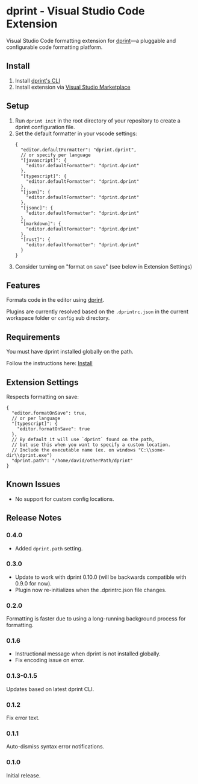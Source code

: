 # dprint - Visual Studio Code Extension

Visual Studio Code formatting extension for [dprint](https://dprint.dev/)—a pluggable and configurable code formatting platform.

## Install

1. Install [dprint's CLI](https://dprint.dev/install/)
2. Install extension via [Visual Studio Marketplace](https://marketplace.visualstudio.com/items?itemName=dprint.dprint)

## Setup

1. Run `dprint init` in the root directory of your repository to create a dprint configuration file.
2. Set the default formatter in your vscode settings:
   ```jsonc
   {
     "editor.defaultFormatter": "dprint.dprint",
     // or specify per language
     "[javascript]": {
       "editor.defaultFormatter": "dprint.dprint"
     },
     "[typescript]": {
       "editor.defaultFormatter": "dprint.dprint"
     },
     "[json]": {
       "editor.defaultFormatter": "dprint.dprint"
     },
     "[jsonc]": {
       "editor.defaultFormatter": "dprint.dprint"
     },
     "[markdown]": {
       "editor.defaultFormatter": "dprint.dprint"
     },
     "[rust]": {
       "editor.defaultFormatter": "dprint.dprint"
     }
   }
   ```
3. Consider turning on "format on save" (see below in Extension Settings)

## Features

Formats code in the editor using [dprint](https://dprint.dev/).

Plugins are currently resolved based on the `.dprintrc.json` in the current workspace folder or `config` sub directory.

## Requirements

You must have dprint installed globally on the path.

Follow the instructions here: [Install](https://dprint.dev/install/)

## Extension Settings

Respects formatting on save:

```jsonc
{
  "editor.formatOnSave": true,
  // or per language
  "[typescript]": {
    "editor.formatOnSave": true
  },
  // By default it will use `dprint` found on the path,
  // but use this when you want to specify a custom location.
  // Include the executable name (ex. on windows "C:\\some-dir\\dprint.exe")
  "dprint.path": "/home/david/otherPath/dprint"
}
```

## Known Issues

- No support for custom config locations.

## Release Notes

### 0.4.0

- Added `dprint.path` setting.

### 0.3.0

- Update to work with dprint 0.10.0 (will be backwards compatible with 0.9.0 for now).
- Plugin now re-initializes when the .dprintrc.json file changes.

### 0.2.0

Formatting is faster due to using a long-running background process for formatting.

### 0.1.6

- Instructional message when dprint is not installed globally.
- Fix encoding issue on error.

### 0.1.3-0.1.5

Updates based on latest dprint CLI.

### 0.1.2

Fix error text.

### 0.1.1

Auto-dismiss syntax error notifications.

### 0.1.0

Initial release.
